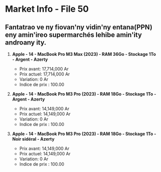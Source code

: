 # Market Info - File 50

## Fantatrao ve ny fiovan'ny vidin'ny entana(PPN) eny amin'ireo supermarchés lehibe amin'ity androany ity.

1. **Apple - 14 - MacBook Pro M3 Max (2023) - RAM 36Go - Stockage 1To - Argent - Azerty**
   - Prix avant: 17,714,000 Ar
   - Prix actuel: 17,714,000 Ar
   - Variation: 0 Ar
   - Indice de prix : 100.00

2. **Apple - 14 - MacBook Pro M3 Pro (2023) - RAM 18Go - Stockage 1To - Argent - Azerty**
   - Prix avant: 14,149,000 Ar
   - Prix actuel: 14,149,000 Ar
   - Variation: 0 Ar
   - Indice de prix : 100.00

3. **Apple - 14 - MacBook Pro M3 Pro (2023) - RAM 18Go - Stockage 1To - Noir sidéral - Azerty**
   - Prix avant: 14,149,000 Ar
   - Prix actuel: 14,149,000 Ar
   - Variation: 0 Ar
   - Indice de prix : 100.00

